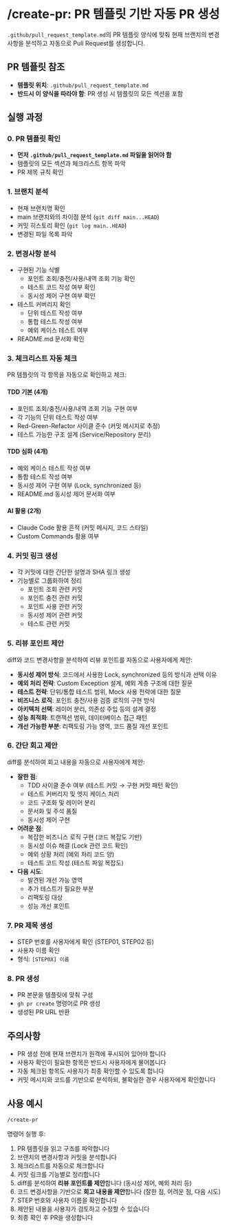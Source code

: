 # /create-pr: PR 템플릿 기반 자동 PR 생성

`.github/pull_request_template.md`의 PR 템플릿 양식에 맞춰 현재 브랜치의 변경사항을 분석하고 자동으로 Pull Request를 생성합니다.

## PR 템플릿 참조
- **템플릿 위치**: `.github/pull_request_template.md`
- **반드시 이 양식을 따라야 함**: PR 생성 시 템플릿의 모든 섹션을 포함

## 실행 과정

### 0. PR 템플릿 확인
- **먼저 `.github/pull_request_template.md` 파일을 읽어야 함**
- 템플릿의 모든 섹션과 체크리스트 항목 파악
- PR 제목 규칙 확인

### 1. 브랜치 분석
- 현재 브랜치명 확인
- main 브랜치와의 차이점 분석 (`git diff main...HEAD`)
- 커밋 히스토리 확인 (`git log main..HEAD`)
- 변경된 파일 목록 파악

### 2. 변경사항 분석
- 구현된 기능 식별
  - 포인트 조회/충전/사용/내역 조회 기능 확인
  - 테스트 코드 작성 여부 확인
  - 동시성 제어 구현 여부 확인
- 테스트 커버리지 확인
  - 단위 테스트 작성 여부
  - 통합 테스트 작성 여부
  - 예외 케이스 테스트 여부
- README.md 문서화 확인

### 3. 체크리스트 자동 체크
PR 템플릿의 각 항목을 자동으로 확인하고 체크:

#### TDD 기본 (4개)
- 포인트 조회/충전/사용/내역 조회 기능 구현 여부
- 각 기능의 단위 테스트 작성 여부
- Red-Green-Refactor 사이클 준수 (커밋 메시지로 추정)
- 테스트 가능한 구조 설계 (Service/Repository 분리)

#### TDD 심화 (4개)
- 예외 케이스 테스트 작성 여부
- 통합 테스트 작성 여부
- 동시성 제어 구현 여부 (Lock, synchronized 등)
- README.md 동시성 제어 문서화 여부

#### AI 활용 (2개)
- Claude Code 활용 흔적 (커밋 메시지, 코드 스타일)
- Custom Commands 활용 여부

### 4. 커밋 링크 생성
- 각 커밋에 대한 간단한 설명과 SHA 링크 생성
- 기능별로 그룹화하여 정리
  - 포인트 조회 관련 커밋
  - 포인트 충전 관련 커밋
  - 포인트 사용 관련 커밋
  - 동시성 제어 관련 커밋
  - 테스트 관련 커밋

### 5. 리뷰 포인트 제안
diff와 코드 변경사항을 분석하여 리뷰 포인트를 자동으로 사용자에게 제안:
- **동시성 제어 방식**: 코드에서 사용한 Lock, synchronized 등의 방식과 선택 이유
- **예외 처리 전략**: Custom Exception 설계, 예외 계층 구조에 대한 질문
- **테스트 전략**: 단위/통합 테스트 범위, Mock 사용 전략에 대한 질문
- **비즈니스 로직**: 포인트 충전/사용 검증 로직의 구현 방식
- **아키텍처 선택**: 레이어 분리, 의존성 주입 등의 설계 결정
- **성능 최적화**: 트랜잭션 범위, 데이터베이스 접근 패턴
- **개선 가능한 부분**: 리팩토링 가능 영역, 코드 품질 개선 포인트

### 6. 간단 회고 제안
diff를 분석하여 회고 내용을 자동으로 사용자에게 제안:
- **잘한 점**:
  - TDD 사이클 준수 여부 (테스트 커밋 → 구현 커밋 패턴 확인)
  - 테스트 커버리지 및 엣지 케이스 처리
  - 코드 구조화 및 레이어 분리
  - 문서화 및 주석 품질
  - 동시성 제어 구현
- **어려운 점**:
  - 복잡한 비즈니스 로직 구현 (코드 복잡도 기반)
  - 동시성 이슈 해결 (Lock 관련 코드 확인)
  - 예외 상황 처리 (예외 처리 코드 양)
  - 테스트 코드 작성 (테스트 파일 복잡도)
- **다음 시도**:
  - 발견된 개선 가능 영역
  - 추가 테스트가 필요한 부분
  - 리팩토링 대상
  - 성능 개선 포인트

### 7. PR 제목 생성
- STEP 번호를 사용자에게 확인 (STEP01, STEP02 등)
- 사용자 이름 확인
- 형식: `[STEP0X] 이름`

### 8. PR 생성
- PR 본문을 템플릿에 맞춰 구성
- `gh pr create` 명령어로 PR 생성
- 생성된 PR URL 반환

## 주의사항

- PR 생성 전에 현재 브랜치가 원격에 푸시되어 있어야 합니다
- 사용자 확인이 필요한 항목은 반드시 사용자에게 물어봅니다
- 자동 체크된 항목도 사용자가 최종 확인할 수 있도록 합니다
- 커밋 메시지와 코드를 기반으로 분석하되, 불확실한 경우 사용자에게 확인합니다

## 사용 예시

```bash
/create-pr
```

명령어 실행 후:
1. PR 템플릿을 읽고 구조를 파악합니다
2. 브랜치의 변경사항과 커밋을 분석합니다
3. 체크리스트를 자동으로 체크합니다
4. 커밋 링크를 기능별로 정리합니다
5. diff를 분석하여 **리뷰 포인트를 제안**합니다 (동시성 제어, 예외 처리 등)
6. 코드 변경사항을 기반으로 **회고 내용을 제안**합니다 (잘한 점, 어려운 점, 다음 시도)
7. STEP 번호와 사용자 이름을 확인합니다
8. 제안된 내용을 사용자가 검토하고 수정할 수 있습니다
9. 최종 확인 후 PR을 생성합니다